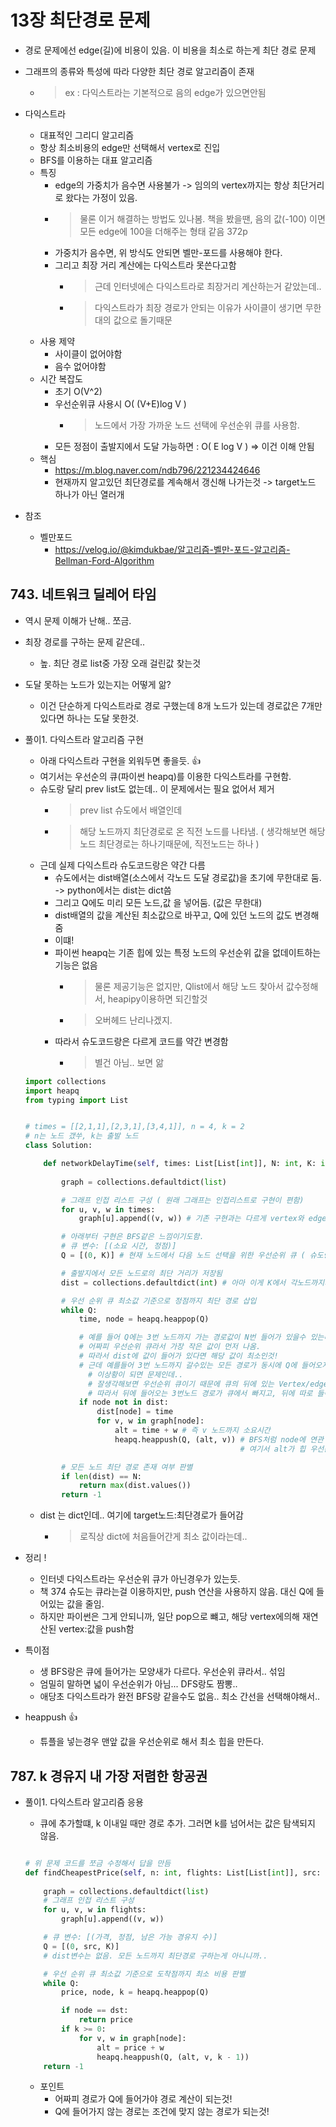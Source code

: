 # 13장 최단경로 문제

- 경로 문제에선 edge(길)에 비용이 있음. 이 비용을 최소로 하는게 최단 경로 문제
- 그래프의 종류와 특성에 따라 다양한 최단 경로 알고리즘이 존재
  - > ex : 다익스트라는 기본적으로 음의 edge가 있으면안됨

- 다익스트라
  - 대표적인 그리디 알고리즘
  - 항상 최소비용의 edge만 선택해서 vertex로 진입
  - BFS를 이용하는 대표 알고리즘
  - 특징
    - edge의 가중치가 음수면 사용불가 -> 임의의 vertex까지는 항상 최단거리로 왔다는 가정이 있음.
    - > 물론 이거 해결하는 방법도 있나봄. 책을 봤을땐, 음의 값(-100) 이면 모든 edge에 100을 더해주는 형태 같음 372p
    - 가중치가 음수면, 위 방식도 안되면 벨만-포드를 사용해야 한다.
    - 그리고 최장 거리 계산에는 다익스트라 못쓴다고함
      - > 근데 인터넷에슨 다익스트라로 최장거리 계산하는거 같았는데..
      - > 다익스트라가 최장 경로가 안되는 이유가 사이클이 생기면 무한대의 값으로 돌기때문
  - 사용 제약
    - 사이클이 없어야함
    - 음수 없어야함
  - 시간 복잡도
    - 초기 O(V^2)
    - 우선순위큐 사용시 O( (V+E)log V )
      - > 노드에서 가장 가까운 노드 선택에 우선순위 큐를 사용함.
    - 모든 정점이 출발지에서 도달 가능하면 :  O( E log V ) => 이건 이해 안됨
  - 핵심
    - <https://m.blog.naver.com/ndb796/221234424646>
    - 현재까지 알고있던 최단경로를 계속해서 갱신해 나가는것 -> target노드 하나가 아닌 열러개

- 참조
  - 벨만포드
    - <https://velog.io/@kimdukbae/알고리즘-벨만-포드-알고리즘-Bellman-Ford-Algorithm>

## 743. 네트워크 딜레어 타임

- 역시 문제 이해가 난해.. 쪼금.
- 최장 경로를 구하는 문제 같은데..
  - 높. 최단 경로 list중 가장 오래 걸린값 찾는것
- 도달 못하는 노드가 있는지는 어떻게 앎?
  - 이건 단순하게 다익스트라로 경로 구했는데 8개 노드가 있는데 경로값은 7개만 있다면 하나는 도달 못한것.

- 풀이1. 다익스트라 알고리즘 구현
  - 아래 다익스트라 구현을 외워두면 좋을듯. 👍
  - 여기서는 우선순의 큐(파이썬 heapq)를 이용한 다익스트라를 구현함.
  - 슈도랑 달리 prev list도 없는데.. 이 문제에서는 필요 없어서 제거
    - > prev list 슈도에서 배열인데
    - > 해당 노드까지 최단경로로 온 직전 노드를 나타냄. ( 생각해보면 해당노드 최단경로는 하나기때문에, 직전노드는 하나 )
  - 근데 실제 다익스트라 슈도코드랑은 약간 다름
    - 슈도에서는 dist배열(소스에서 각노드 도달 경로값)을 초기에 무한대로 둠. -> python에서는 dist는 dict씀
    - 그리고 Q에도 미리 모든 노드,값 을 넣어둠. (값은 무한대)
    - dist배열의 값을 계산된 최소값으로 바꾸고, Q에 있던 노드의 값도 변경해줌
    - 이떄!
    - 파이썬 heapq는 기존 힙에 있는 특정 노드의 우선순위 값을 없데이트하는 기능은 없음
      - > 물론 제공기능은 없지만, Qlist에서 해당 노드 찾아서 값수정해서,  heapipy이용하면 되긴할것
      - > 오버헤드 난리나겠지.
    - 따라서 슈도코드랑은 다르게 코드를 약간 변경함
      - > 별건 아님.. 보면 앎

  ```python
  import collections
  import heapq
  from typing import List


  # times = [[2,1,1],[2,3,1],[3,4,1]], n = 4, k = 2 
  # n는 노드 갰쑤, k는 출발 노드
  class Solution:

      def networkDelayTime(self, times: List[List[int]], N: int, K: int) -> int:
          
          graph = collections.defaultdict(list)

          # 그래프 인접 리스트 구성 ( 원래 그래프는 인접리스트로 구현이 편함)
          for u, v, w in times:
              graph[u].append((v, w)) # 기존 구현과는 다르게 vertex와 edge가중치 w를 튜플로 넣어줌

          # 아래부터 구현은 BFS같은 느낌이기도함. 
          # 큐 변수: [(소요 시간, 정점)]
          Q = [(0, K)] # 현재 노드에서 다음 노드 선택을 위한 우선순위 큐 ( 슈도랑 다름.)

          # 출발지에서 모든 노드로의 최단 거리가 저장됨
          dist = collections.defaultdict(int) # 아마 이게 K에서 각노드까지의 최단거리? (여기서는 최장시간)

          # 우선 순위 큐 최소값 기준으로 정점까지 최단 경로 삽입
          while Q:
              time, node = heapq.heappop(Q)

              # 예를 들어 Q에는 3번 노드까지 가는 경로값이 N번 들어가 있을수 있는데
              # 어짜피 우선순위 큐라서 가장 작은 값이 먼저 나옴.
              # 따라서 dist에 값이 들어가 있다면 해당 값이 최소인것!
              # 근데 예를들어 3번 노드까지 갈수있는 모든 경로가 동시에 Q에 들어오지 않을수도 있을까???
                # 이상황이 되면 문제인데.. 
                # 잘생각해보면 우선순위 큐이기 때문에 큐의 뒤에 있는 Vertex/edge값은 항상 앞에 있는것보다 클수 밖에 없음
                # 따라서 뒤에 들어오는 3번노드 경로가 큐에서 빠지고, 뒤에 따로 들어온게 있다면 이건 당연히 앞 노드들보다 값이큼
              if node not in dist: 
                  dist[node] = time
                  for v, w in graph[node]:
                      alt = time + w # 즉 v 노드까지 소요시간
                      heapq.heappush(Q, (alt, v)) # BFS처럼 node에 연관 노드 전부 채워 넣음 
                                                  # 여기서 alt가 힙 우선순위 비교에 사용됨

          # 모든 노드 최단 경로 존재 여부 판별
          if len(dist) == N:
              return max(dist.values())
          return -1

  ```

  - dist 는 dict인데.. 여기에 target노드:최단경로가 들어감
    - > 로직상 dict에 처음들어간게 최소 값이라는데..

- 정리 !
  - 인터넷 다익스트라는 우선순위 큐가 아닌경우가 있는듯.
  - 책 374 슈도는 큐라는걸 이용하지만, push 연산을 사용하지 않음. 대신 Q에 들어있는 값을 줄임.
  - 하지만 파이썬은 그게 안되니까, 일단 pop으로 뺴고, 해당 vertex에의해 재연산된 vertex:값을 push함
- 특이점
  - 생 BFS랑은 큐에 들어가는 모양새가 다르다. 우선순위 큐라서.. 섞임
  - 엄밀히 말하면 넓이 우선순위가 아님... DFS랑도 짬뽕..
  - 애당초 다익스트라가 완전 BFS랑 같을수도 없음.. 최소 간선을 선택해야해서.. 

- heappush 👍
  - 튜플을 넣는경우 맨앞 값을 우선순위로 해서 최소 힙을 만든다.

## 787. k 경유지 내 가장 저렴한 항공권


- 풀이1. 다익스트라 알고리즘 응용
  - 큐에 추가할떄, k 이내일 때만 경로 추가. 그러면 k를 넘어서는 값은 탐색되지 않음.

  ```python

  # 위 문제 코드를 쪼금 수정해서 답을 만듬
  def findCheapestPrice(self, n: int, flights: List[List[int]], src: int, dst: int, K: int) -> int:
      
      graph = collections.defaultdict(list)
      # 그래프 인접 리스트 구성
      for u, v, w in flights:
          graph[u].append((v, w))

      # 큐 변수: [(가격, 정점, 남은 가능 경유지 수)]
      Q = [(0, src, K)]
      # dist변수는 없음. 모든 노드까지 최단경로 구하는게 아니니까..

      # 우선 순위 큐 최소값 기준으로 도착점까지 최소 비용 판별
      while Q:
          price, node, k = heapq.heappop(Q)

          if node == dst:
              return price
          if k >= 0:
              for v, w in graph[node]:
                  alt = price + w
                  heapq.heappush(Q, (alt, v, k - 1))
      return -1

  ```

  - 포인트
    - 어짜피 경로가 Q에 들어가야 경로 계산이 되는것!
    - Q에 들어가지 않는 경로는 조건에 맞지 않는 경로가 되는것!